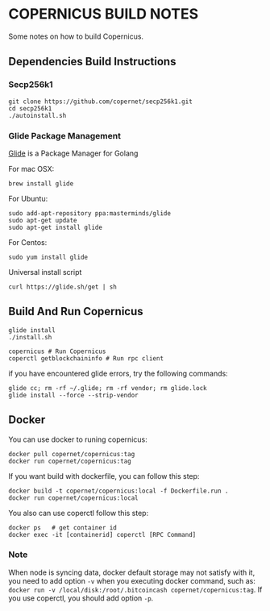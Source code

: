 # COPERNICUS BUILD NOTES 

Some notes on how to build Copernicus.

## Dependencies Build Instructions

### Secp256k1

```
git clone https://github.com/copernet/secp256k1.git
cd secp256k1
./autoinstall.sh
```

### Glide Package Management

[Glide](https://github.com/Masterminds/glide) is a Package Manager for Golang

For mac OSX:
```
brew install glide
```

For Ubuntu:
```
sudo add-apt-repository ppa:masterminds/glide
sudo apt-get update
sudo apt-get install glide
```

For Centos:
```
sudo yum install glide
```

Universal install script
```
curl https://glide.sh/get | sh
```

## Build And Run Copernicus

```
glide install
./install.sh

copernicus # Run Copernicus
coperctl getblockchaininfo # Run rpc client
```

if you have encountered glide errors, try the following commands:
```
glide cc; rm -rf ~/.glide; rm -rf vendor; rm glide.lock
glide install --force --strip-vendor
```

## Docker

You can use docker to runing copernicus:

```
docker pull copernet/copernicus:tag
docker run copernet/copernicus:tag
```
If you want build with dockerfile, you can follow this step:

```
docker build -t copernet/copernicus:local -f Dockerfile.run .
docker run copernet/copernicus:local
```

You also can use coperctl follow this step:

```
docker ps   # get container id
docker exec -it [containerid] coperctl [RPC Command]
```
### Note
When node is syncing data, docker default storage may not satisfy with it, you need to add option `-v` when you executing docker command, such as:  `docker run -v /local/disk:/root/.bitcoincash copernet/copernicus:tag`. If you use coperctl, you should add option `-p`.
